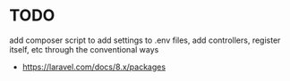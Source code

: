 # TODO

add composer script to add settings to .env files, add controllers, register itself, etc
through the conventional ways
* https://laravel.com/docs/8.x/packages
